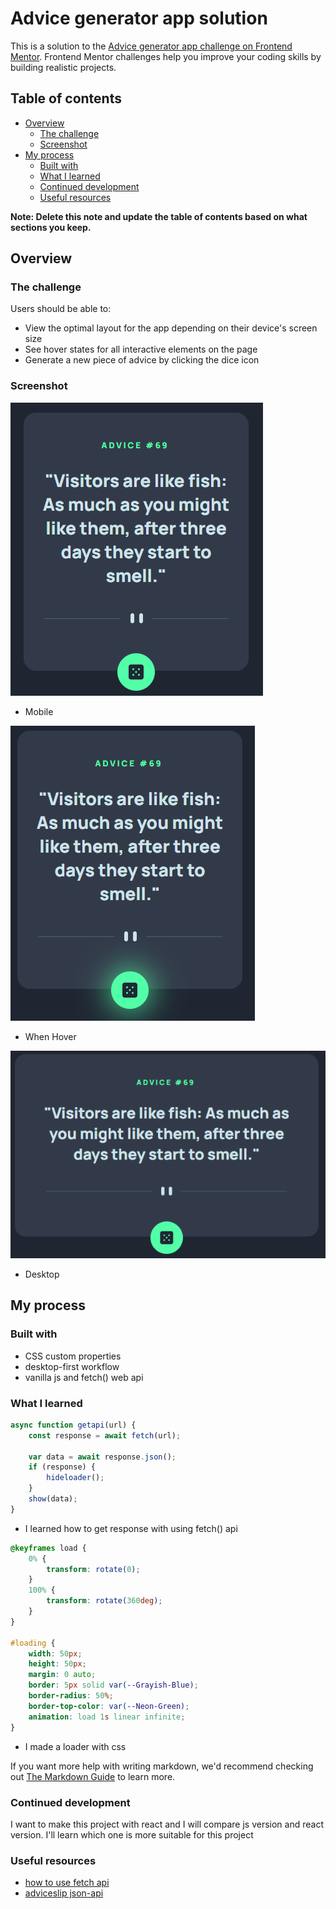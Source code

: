 # Advice generator app solution

This is a solution to the [Advice generator app challenge on Frontend Mentor](https://www.frontendmentor.io/challenges/advice-generator-app-QdUG-13db). Frontend Mentor challenges help you improve your coding skills by building realistic projects.

## Table of contents

-   [Overview](#overview)
    -   [The challenge](#the-challenge)
    -   [Screenshot](#screenshot)
-   [My process](#my-process)
    -   [Built with](#built-with)
    -   [What I learned](#what-i-learned)
    -   [Continued development](#continued-development)
    -   [Useful resources](#useful-resources)

**Note: Delete this note and update the table of contents based on what sections you keep.**

## Overview

### The challenge

Users should be able to:

-   View the optimal layout for the app depending on their device's screen size
-   See hover states for all interactive elements on the page
-   Generate a new piece of advice by clicking the dice icon

### Screenshot

![](./screenshot/mobile.png)

-   Mobile

![](./screenshot/hover.png)

-   When Hover

![](./screenshot/desktop.png)

-   Desktop

## My process

### Built with

-   CSS custom properties
-   desktop-first workflow
-   vanilla js and fetch() web api

### What I learned

```js
async function getapi(url) {
    const response = await fetch(url);

    var data = await response.json();
    if (response) {
        hideloader();
    }
    show(data);
}
```

-   I learned how to get response with using fetch() api

```css
@keyframes load {
    0% {
        transform: rotate(0);
    }
    100% {
        transform: rotate(360deg);
    }
}

#loading {
    width: 50px;
    height: 50px;
    margin: 0 auto;
    border: 5px solid var(--Grayish-Blue);
    border-radius: 50%;
    border-top-color: var(--Neon-Green);
    animation: load 1s linear infinite;
}
```

-   I made a loader with css

If you want more help with writing markdown, we'd recommend checking out [The Markdown Guide](https://www.markdownguide.org/) to learn more.

### Continued development

I want to make this project with react and I will compare js version and react version. I'll learn which one is more suitable for this project

### Useful resources

-   [how to use fetch api](https://www.geeksforgeeks.org/how-to-use-the-javascript-fetch-api-to-get-data/)
-   [adviceslip json-api](https://api.adviceslip.com/)
